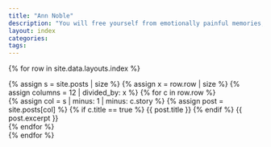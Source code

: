 ```yaml
---
title: "Ann Noble"
description: "You will free yourself from emotionally painful memories, switch off reoccurring unwanted thoughts and release yourselve from fear."
layout: index
categories:
tags:
---
```

{% for row in site.data.layouts.index %}
<div class="row">
{% assign s = site.posts | size %}
{% assign x = row.row | size %}
{% assign columns = 12 | divided_by: x %}
{% for c in row.row %}
<div class="col-md-{{ columns }}">
{% assign col = s | minus: 1 | minus: c.story %}
{% assign post = site.posts[col] %}
{% if c.title == true %}
{{ post.title }}
{% endif %}
{{ post.excerpt }}
</div>
{% endfor %}
</div>
{% endfor %}
